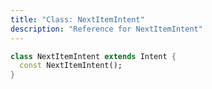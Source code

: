 ```yaml
---
title: "Class: NextItemIntent"
description: "Reference for NextItemIntent"
---
```


```dart
class NextItemIntent extends Intent {
  const NextItemIntent();
}
```
